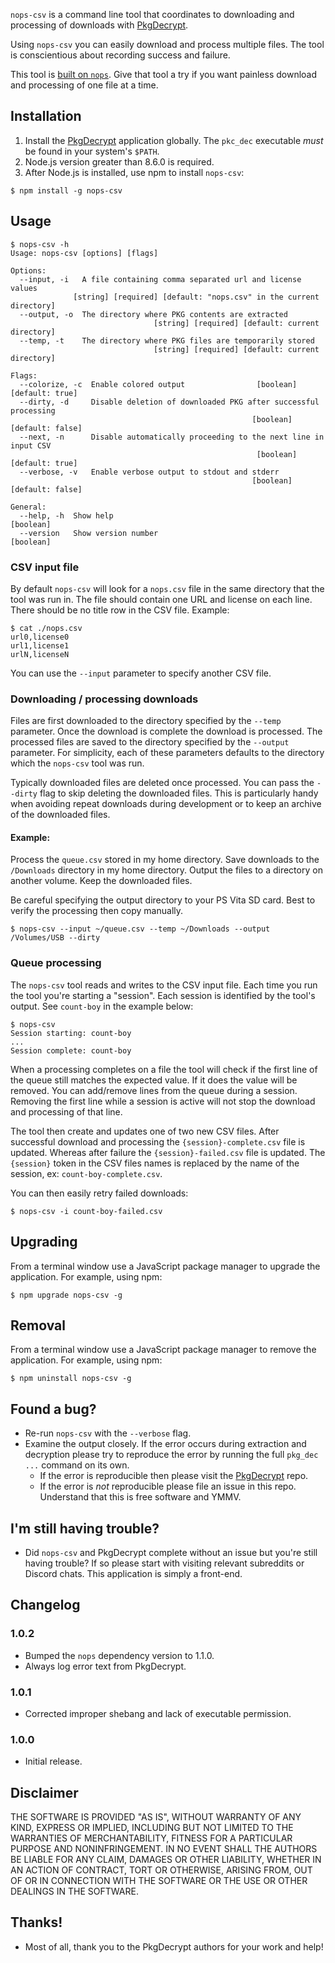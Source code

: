 `nops-csv` is a command line tool that coordinates to downloading and processing
of downloads with [PkgDecrypt](https://github.com/weaknespase/PkgDecrypt/).

Using `nops-csv` you can easily download and process multiple files. The tool is
conscientious about recording success and failure.

This tool is [built on `nops`](https://www.npmjs.com/package/nops). Give that
tool a try if you want painless download and processing of one file at a time.

## Installation

1. Install the [PkgDecrypt](https://github.com/weaknespase/PkgDecrypt/)
application globally. The `pkc_dec` executable _must_ be found in your
system's `$PATH`.
2. Node.js version greater than 8.6.0 is required.
3. After Node.js is installed, use npm to install `nops-csv`:

```
$ npm install -g nops-csv
```

## Usage

```
$ nops-csv -h
Usage: nops-csv [options] [flags]

Options:
  --input, -i   A file containing comma separated url and license values
              [string] [required] [default: "nops.csv" in the current directory]
  --output, -o  The directory where PKG contents are extracted
                                [string] [required] [default: current directory]
  --temp, -t    The directory where PKG files are temporarily stored
                                [string] [required] [default: current directory]

Flags:
  --colorize, -c  Enable colored output                [boolean] [default: true]
  --dirty, -d     Disable deletion of downloaded PKG after successful processing
                                                      [boolean] [default: false]
  --next, -n      Disable automatically proceeding to the next line in input CSV
                                                       [boolean] [default: true]
  --verbose, -v   Enable verbose output to stdout and stderr
                                                      [boolean] [default: false]

General:
  --help, -h  Show help                                                [boolean]
  --version   Show version number                                      [boolean]
```

### CSV input file

By default `nops-csv` will look for a `nops.csv` file in the same directory that
the tool was run in. The file should contain one URL and license on each line.
There should be no title row in the CSV file. Example:

```
$ cat ./nops.csv
url0,license0
url1,license1
urlN,licenseN
```

You can use the `--input` parameter to specify another CSV file.

### Downloading / processing downloads

Files are first downloaded to the directory specified by the `--temp` parameter.
Once the download is complete the download is processed. The processed files are
saved to the directory specified by the `--output` parameter. For simplicity,
each of these parameters defaults to the directory which the `nops-csv` tool was
run.

Typically downloaded files are deleted once processed. You can pass the
`--dirty` flag to skip deleting the downloaded files. This is particularly
handy when avoiding repeat downloads during development or to keep an archive of
the downloaded files.

#### Example:

Process the `queue.csv` stored in my home directory. Save downloads to the
`/Downloads` directory in my home directory. Output the files to a directory on
another volume. Keep the downloaded files.

Be careful specifying the output directory to your PS Vita SD card. Best to
verify the processing then copy manually.

```
$ nops-csv --input ~/queue.csv --temp ~/Downloads --output /Volumes/USB --dirty
```

### Queue processing

The `nops-csv` tool reads and writes to the CSV input file. Each time you run
the tool you're starting a "session". Each session is identified by the tool's
output. See `count-boy` in the example below:

```
$ nops-csv
Session starting: count-boy
...
Session complete: count-boy
```

When a processing completes on a file the tool will check if the first line of
the queue still matches the expected value. If it does the value will be
removed. You can add/remove lines from the queue during a session. Removing the
first line while a session is active will not stop the download and processing
of that line.

The tool then create and updates one of two new CSV files. After successful
download and processing the `{session}-complete.csv` file is updated. Whereas
after failure the `{session}-failed.csv` file is updated. The `{session}` token
in the CSV files names is replaced by the name of the session, ex:
`count-boy-complete.csv`.

You can then easily retry failed downloads:

```
$ nops-csv -i count-boy-failed.csv
```

## Upgrading

From a terminal window use a JavaScript package manager to upgrade the
application. For example, using npm:

```
$ npm upgrade nops-csv -g
```

## Removal

From a terminal window use a JavaScript package manager to remove the
application. For example, using npm:

```
$ npm uninstall nops-csv -g
```

## Found a bug?

* Re-run `nops-csv` with the `--verbose` flag.
* Examine the output closely. If the error occurs during extraction and
decryption please try to reproduce the error by running the full `pkg_dec ...`
command on its own.
  * If the error is reproducible then please visit the
  [PkgDecrypt](https://github.com/weaknespase/PkgDecrypt/) repo.
  * If the error is _not_ reproducible please file an issue in this repo.
  Understand that this is free software and YMMV.

## I'm still having trouble?

* Did `nops-csv` and PkgDecrypt complete without an issue but you're still
having trouble? If so please start with visiting relevant subreddits or Discord
chats. This application is simply a front-end.

## Changelog

### 1.0.2

* Bumped the `nops` dependency version to 1.1.0.
* Always log error text from PkgDecrypt.

### 1.0.1

* Corrected improper shebang and lack of executable permission.

### 1.0.0

* Initial release.

## Disclaimer

THE SOFTWARE IS PROVIDED "AS IS", WITHOUT WARRANTY OF ANY KIND, EXPRESS OR
IMPLIED, INCLUDING BUT NOT LIMITED TO THE WARRANTIES OF MERCHANTABILITY, FITNESS
FOR A PARTICULAR PURPOSE AND NONINFRINGEMENT. IN NO EVENT SHALL THE AUTHORS BE
LIABLE FOR ANY CLAIM, DAMAGES OR OTHER LIABILITY, WHETHER IN AN ACTION OF
CONTRACT, TORT OR OTHERWISE, ARISING FROM, OUT OF OR IN CONNECTION WITH THE
SOFTWARE OR THE USE OR OTHER DEALINGS IN THE SOFTWARE.

## Thanks!

* Most of all, thank you to the PkgDecrypt authors for your work and help!
